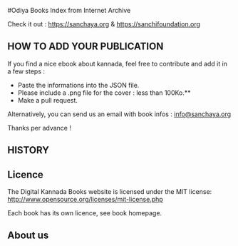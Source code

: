#Odiya Books Index from Internet Archive


Check it out : https://sanchaya.org & https://sanchifoundation.org


## HOW TO ADD YOUR PUBLICATION

If you find a nice ebook about kannada, feel free to contribute and add it in a few steps :

- Paste the informations into the JSON file.
- Please include a .png file for the cover : less than 100Ko.**
- Make a pull request.

Alternatively, you can send us an email with book infos : info@sanchaya.org

Thanks per advance !


## HISTORY




## Licence

The Digital Kannada Books website is licensed under the MIT license: http://www.opensource.org/licenses/mit-license.php

Each book has its own licence, see book homepage.

## About us
